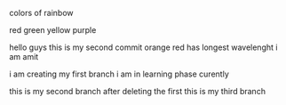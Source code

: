 colors of rainbow

red 
green 
yellow
purple

hello guys this is my second commit
 orange 
 red has longest wavelenght
 i am amit

i am creating my first branch
i am in learning phase curently

 this is my second branch after deleting the first
 this is my third branch
 
 
